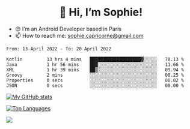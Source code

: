 <h1 align="center"> 👋 Hi, I’m Sophie! </h1>  

- 😊 I’m an Android Developer based in Paris
- 📫 How to reach me: sophie.capricorne@gmail.com


<!--START_SECTION:waka-->

```text
From: 13 April 2022 - To: 20 April 2022

Kotlin         13 hrs 4 mins   ███████████████████▓░░░░░   78.13 %
Java           1 hr 56 mins    ███░░░░░░░░░░░░░░░░░░░░░░   11.66 %
XML            1 hr 39 mins    ██▒░░░░░░░░░░░░░░░░░░░░░░   09.94 %
Groovy         2 mins          ░░░░░░░░░░░░░░░░░░░░░░░░░   00.25 %
Properties     0 secs          ░░░░░░░░░░░░░░░░░░░░░░░░░   00.02 %
JSON           0 secs          ░░░░░░░░░░░░░░░░░░░░░░░░░   00.00 %
```

<!--END_SECTION:waka-->

[![My GitHub stats](https://github-readme-stats.vercel.app/api?username=sophicapri&show_icons=true&theme=buefy)](https://github.com/anuraghazra/github-readme-stats)

[![Top Languages](https://github-readme-stats.vercel.app/api/top-langs/?username=sophicapri&langs_count=2&layout=compact)](https://github.com/anuraghazra/github-readme-stats)

![](https://github-readme-streak-stats.herokuapp.com/?user=sophicapri)
